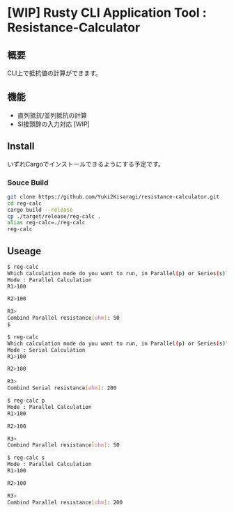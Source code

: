 # [WIP] Rusty CLI Application Tool : Resistance-Calculator

## 概要
CLI上で抵抗値の計算ができます。

## 機能
* 直列抵抗/並列抵抗の計算
* SI接頭辞の入力対応 [WIP]

## Install
いずれCargoでインストールできるようにする予定です。

### Souce Build

```sh
git clone https://github.com/Yuki2Kisaragi/resistance-calculator.git
cd reg-calc
cargo build --release
cp ./target/release/reg-calc .
alias reg-calc=./reg-calc
reg-calc
```


## Useage

```sh
$ reg-calc
Which calculation mode do you want to run, in Parallel(p) or Series(s)? > p
Mode : Parallel Calculation
R1>100

R2>100

R3>
Combind Parallel resistance[ohm]: 50
$
```

```sh
$ reg-calc
Which calculation mode do you want to run, in Parallel(p) or Series(s)? > s
Mode : Serial Calculation
R1>100

R2>100

R3>
Combind Serial resistance[ohm]: 200
```

```sh
$ reg-calc p
Mode : Parallel Calculation
R1>100

R2>100

R3>
Combind Parallel resistance[ohm]: 50
```

```sh
$ reg-calc s
Mode : Parallel Calculation
R1>100

R2>100

R3>
Combind Parallel resistance[ohm]: 200
```
